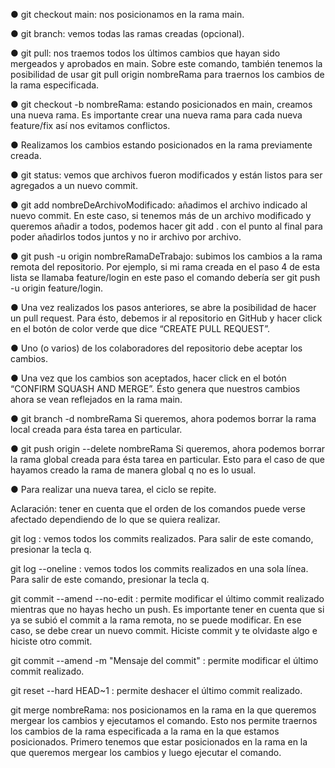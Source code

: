 <!-- GIT COMMANDS -->

● git checkout main: nos posicionamos en la rama main.

● git branch: vemos todas las ramas creadas (opcional).

● git pull: nos traemos todos los últimos cambios que hayan sido
mergeados y aprobados en main. Sobre este comando, también tenemos
la posibilidad de usar git pull origin nombreRama para traernos los
cambios de la rama especificada.

● git checkout -b nombreRama: estando posicionados en main, creamos
una nueva rama. Es importante crear una nueva rama para cada nueva
feature/fix así nos evitamos conflictos.

● Realizamos los cambios estando posicionados en la rama previamente
creada.

● git status: vemos que archivos fueron modificados y están listos para ser agregados a un nuevo commit.

● git add nombreDeArchivoModificado: añadimos el archivo indicado al
nuevo commit. En este caso, si tenemos más de un archivo modificado y queremos añadir a todos, podemos hacer git add . con el punto al final para poder añadirlos todos juntos y no ir archivo por archivo.

● git push -u origin nombreRamaDeTrabajo: subimos los cambios a la
rama remota del repositorio. Por ejemplo, si mi rama creada en el paso 4 de esta lista se llamaba feature/login en este paso el comando debería ser git push -u origin feature/login.

● Una vez realizados los pasos anteriores, se abre la posibilidad de hacer un pull request. Para ésto, debemos ir al repositorio en GitHub y hacer click en el botón de color verde que dice “CREATE PULL REQUEST”.

● Uno (o varios) de los colaboradores del repositorio debe aceptar los cambios.

● Una vez que los cambios son aceptados, hacer click en el botón
“CONFIRM SQUASH AND MERGE”. Ésto genera que nuestros cambios
ahora se vean reflejados en la rama main.

● git branch -d nombreRama Si queremos, ahora podemos borrar la rama local creada para ésta tarea en particular.

● git push origin --delete nombreRama Si queremos, ahora podemos borrar la rama global creada para ésta tarea en particular. Esto para el caso de que hayamos creado la rama de manera global q no es lo usual.

● Para realizar una nueva tarea, el ciclo se repite.

Aclaración: tener en cuenta que el orden de los comandos puede verse
afectado dependiendo de lo que se quiera realizar.

<!-- GIT COMMANDS: COMMIT AMEND -->

git log : vemos todos los commits realizados. Para salir de este comando, presionar la tecla q.

git log --oneline : vemos todos los commits realizados en una sola línea. Para salir de este comando, presionar la tecla q.

git commit --amend --no-edit : permite modificar el último commit realizado mientras que no hayas hecho un push. Es importante tener en cuenta que si ya se subió el commit a la rama remota, no se puede modificar. En ese caso, se debe crear un nuevo commit. Hiciste commit y te olvidaste algo e hiciste otro commit.

git commit --amend -m "Mensaje del commit" : permite modificar el último commit realizado.

git reset --hard HEAD~1 : permite deshacer el último commit realizado.

<!-- GIT COMMANDS: MERGE -->

git merge nombreRama: nos posicionamos en la rama en la que queremos mergear los cambios y ejecutamos el comando. Esto nos permite traernos los cambios de la rama especificada a la rama en la que estamos posicionados. Primero tenemos que estar posicionados en la rama en la que queremos mergear los cambios y luego ejecutar el comando.
